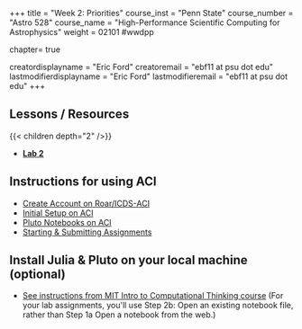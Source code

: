 +++
title = "Week 2: Priorities"
course_inst = "Penn State"
course_number = "Astro 528"
course_name = "High-Performance Scientific Computing for Astrophysics"
weight = 02101  #wwdpp

chapter= true

creatordisplayname = "Eric Ford"
creatoremail = "ebf11 at psu dot edu"
lastmodifierdisplayname = "Eric Ford"
lastmodifieremail = "ebf11 at psu dot edu"
+++

## Lessons / Resources
{{< children depth="2" />}}
- **[Lab 2](/labs/lab2/)**

## Instructions for using ACI
- [Create Account on Roar/ICDS-ACI](../../tips/aci/create_account)
- [Initial Setup on ACI](../../tips/aci/initial_setup)
- [Pluto Notebooks on ACI](../../tips/aci/pluto/)
- [Starting & Submitting Assignments](../../tips/submistting)

## Install Julia & Pluto on your local machine (optional)
- [See instructions from MIT Intro to Computational Thinking course](https://computationalthinking.mit.edu/Spring21/installation/) (For your lab assignments, you'll use Step 2b: Open an existing notebook file, rather than Step 1a Open a notebook from the web.)


